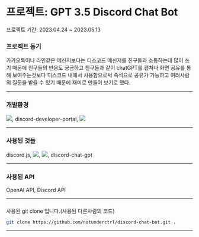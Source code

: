# 프로젝트: GPT 3.5 Discord Chat Bot

프로젝트 기간: 2023.04.24 ~ 2023.05.13

### 프로젝트 동기 
카카오톡이나 라인같은 메신저보다는 디스코드 메신저를 친구들과 소통하는데 많이 쓰기 때문에
              친구들의 반응도 궁금하고 친구들과 같이 chatGPT를 캡쳐나 화면 공유를 통해 보여주는것보다
              디스코드 내에서 사용함으로써 즉석으로 공유가 가능하고 여러사람의 질문을 받을 수 있기 때문에 
              재미로 만들어 보기로 했다.

---

### 개발환경 
<img src="https://img.shields.io/badge/visualstudiocode-007ACC?style=for-the-badge&logo=visualstudiocode&logoColor=#007ACC">, discord-developer-portal, <img src="https://img.shields.io/badge/discord-5865F2?style=for-the-badge&logo=discord&logoColor=#5865F2">

---

### 사용된 것들
discord.js, <img src="https://img.shields.io/badge/npm-CB3837?style=for-the-badge&logo=npm&logoColor=#CB3837">, <img src="https://img.shields.io/badge/node.js-339933?style=for-the-badge&logo=nodedotjs&logoColor=white">, discord-chat-gpt

---

### 사용된 API
OpenAI API, Discord API

---

### 

사용된 git clone 입니다.(사용된 다른사람의 코드)

```bash
git clone https://github.com/notunderctrl/discord-chat-bot.git .
```

---

